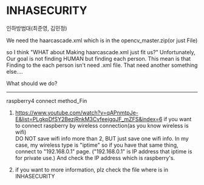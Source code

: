 # INHASECURITY
인하방범대(최준영, 김민정)

We need the haarcascade.xml which is in the opencv_master.zip(or just File)

so I think "WHAT about Making haarcascade.xml just fit us?"
Unfortunately, Our goal is not finding HUMAN but finding each person.
This mean is that Finding to the each person isn't need .xml file. That need another something else....

What should we do?

-------------------------------------------------------------------------------------------------

raspberry4 connect method_Fin

1. https://www.youtube.com/watch?v=qAPnmtpJe-E&list=PLgkpDfSY2BezjRnkM3CvfeejgqJF_mZFS&index=6
if you want to connect raspberry by wireless connection(as you know wireless is wifi)  
DO NOT save wifi info more than 2, BUT just save one wifi info.
In my case, my wireless type is "iptime" so if you have that same thing, connect to "192.168.0.1" page. ("192.168.0.1" is IP address that iptime is for private use.)
And check the IP address which is raspberry's.


2. if you want to more information, plz check the file where is in INHASECURITY
